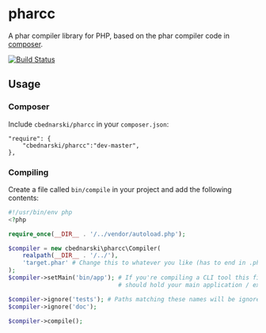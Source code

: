 # pharcc

A phar compiler library for PHP, based on the phar compiler code in [composer](https://github.com/composer/composer).

[![Build Status](https://travis-ci.org/cbednarski/pharcc.png?branch=master)](https://travis-ci.org/cbednarski/pharcc)

## Usage

### Composer

Include `cbednarski/pharcc` in your `composer.json`:

    "require": {
        "cbednarski/pharcc":"dev-master",
    },

### Compiling

Create a file called `bin/compile` in your project and add the following contents:

```php
#!/usr/bin/env php
<?php

require_once(__DIR__ . '/../vendor/autoload.php');

$compiler = new cbednarski\pharcc\Compiler(
    realpath(__DIR__ . '/../'),
    'target.phar' # Change this to whatever you like (has to end in .phar, though)
);
$compiler->setMain('bin/app'); # If you're compiling a CLI tool this file
                               # should hold your main application / executable

$compiler->ignore('tests'); # Paths matching these names will be ignored
$compiler->ignore('doc');

$compiler->compile();
```

